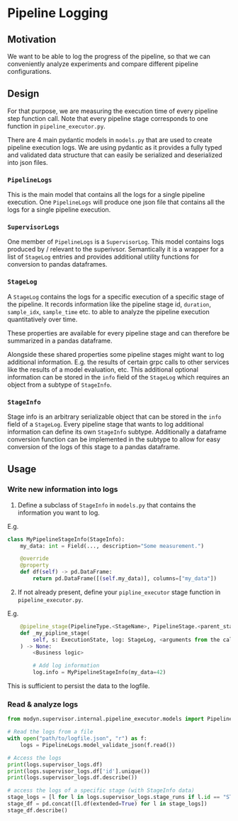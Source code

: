 # Pipeline Logging

## Motivation

We want to be able to log the progress of the pipeline, so that we can conveniently analyze experiments and compare
different pipeline configurations.

## Design

For that purpose, we are measuring the execution time of every pipeline step function call.
Note that every pipeline stage corresponds to one function in `pipeline_executor.py`.

There are 4 main pydantic models in `models.py` that are used to create pipeline execution logs. We are using pydantic as it provides
a fully typed and validated data structure that can easily be serialized and deserialized into json files.

### `PipelineLogs`

This is the main model that contains all the logs for a single pipeline execution. One `PipelineLogs` will produce one
json file that contains all the logs for a single pipeline execution.

### `SupervisorLogs`

One member of `PipelineLogs` is a `SupervisorLog`. This model contains logs produced by / relevant to the
superivsor. Semantically it is a wrapper for a list of `StageLog` entries and provides additional utility functions
for conversion to pandas dataframes.

### `StageLog`

A `StageLog` contains the logs for a specific execution of a specific stage of the pipeline. It records information
like the pipeline stage id, `duration`, `sample_idx`, `sample_time` etc. to able to analyze the pipeline execution quantitatively over time.

These properties are available for every pipeline stage and can therefore be summarized in a pandas dataframe.

Alongside these shared properties some pipeline stages might want to log additional information.
E.g. the results of certain grpc calls to other services like the results of a model evaluation, etc.
This additional optional information can be stored in the `info` field of the `StageLog` which requires an object
from a subtype of `StageInfo`.

### `StageInfo`

Stage info is an arbitrary serializable object that can be stored in the `info` field of a `StageLog`.
Every pipeline stage that wants to log additional information can define its own `StageInfo` subtype.
Additionally a dataframe conversion function can be implemented in the subtype to allow for easy conversion
of the logs of this stage to a pandas dataframe.


## Usage

### Write new information into logs

1) Define a subclass of `StageInfo` in `models.py` that contains the information you want to log.

E.g.
```python
class MyPipelineStageInfo(StageInfo):
    my_data: int = Field(..., description="Some measurement.")

    @override
    @property
    def df(self) -> pd.DataFrame:
        return pd.DataFrame([(self.my_data)], columns=["my_data"])
```

2) If not already present, define your `pipline_executor` stage function in `pipeline_executor.py`.

E.g.
```python
    @pipeline_stage(PipelineType.<StageName>, PipelineStage.<parent_stage>)
    def _my_pipline_stage(
        self, s: ExecutionState, log: StageLog, <arguments from the caller>
    ) -> None:
        <Business logic>

        # Add log information
        log.info = MyPipelineStageInfo(my_data=42)
```

This is sufficient to persist the data to the logfile.

### Read & analyze logs

```python
from modyn.supervisor.internal.pipeline_executor.models import PipelineLogs

# Read the logs from a file
with open("path/to/logfile.json", "r") as f:
    logs = PipelineLogs.model_validate_json(f.read())

# Access the logs
print(logs.supervisor_logs.df)
print(logs.supervisor_logs.df['id'].unique())
print(logs.supervisor_logs.df.describe())

# access the logs of a specific stage (with StageInfo data)
stage_logs = [l for l in logs.supervisor_logs.stage_runs if l.id == "STAGE_NAME"]
stage_df = pd.concat([l.df(extended=True) for l in stage_logs])
stage_df.describe()
```
